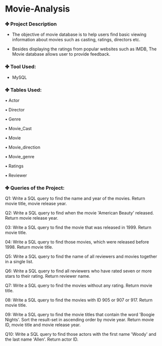 # Movie-Analysis

### ✤ Project Description

- The objective of movie database is to help users find basic viewing information about movies such as casting, ratings, directors etc.

- Besides displaying the ratings from popular websites such as IMDB, The Movie database allows user to provide feedback.

### ✤ Tool Used:

- MySQL

### ✤ Tables Used:
• Actor

• Director

• Genre

• Movie_Cast

• Movie 

• Movie_direction

• Movie_genre

• Ratings

• Reviewer


### ✤ Queries of the Project:

Q1: Write a SQL query to find the name and year of the movies. Return movie title, movie release year.

Q2: Write a SQL query to find when the movie 'American Beauty' released. Return movie release year.

03: Write a SQL query to find the movie that was released in 1999. Return movie title.

04: Write a SQL query to find those movies, which were released before 1998. Return movie title.

Q5: Write a SQL query to find the name of all reviewers and movies together in a single list.

Q6: Write a SQL query to find all reviewers who have rated seven or more stars to their rating. Return reviewer name.

Q7: Write a SQL query to find the movies without any rating. Return movie title.

08: Write a SQL query to find the movies with ID 905 or 907 or 917. Return movie title.

09: Write a SQL query to find the movie titles that contain the word 'Boogie Nights'. Sort the result-set in ascending order by movie year. Return movie ID, movie title and movie release year.

Q10: Write a SQL query to find those actors with the first name 'Woody' and the last name 'Allen'. Return actor ID.
